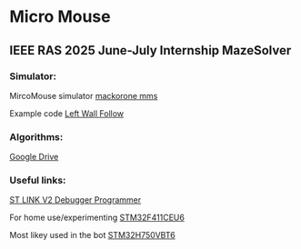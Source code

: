 # Micro Mouse
## IEEE RAS 2025 June-July Internship MazeSolver


### Simulator:
MircoMouse simulator [mackorone mms](https://github.com/mackorone/mms)

Example code [Left Wall Follow](https://github.com/mackorone/mms-c)

### Algorithms:
[Google Drive](https://drive.google.com/drive/folders/18SRcX6nj17iVsXRD_xhRO2HTyBlENPvE?usp=drive_link)

### Useful links:
[ST LINK V2 Debugger Programmer](https://robu.in/product/st-link-v2-in-circuit-debugger-programmer-for-stm8-and-stm32/)

For home use/experimenting [STM32F411CEU6](https://robu.in/product/stm32f411ceu6-minimum-system-board-microcomputer-stm32-arm-core-board/)

Most likey used in the bot [STM32H750VBT6](https://robu.in/product/weact-studio-stm32h750vbt6-lcd-demo-board-core-development-board/)
